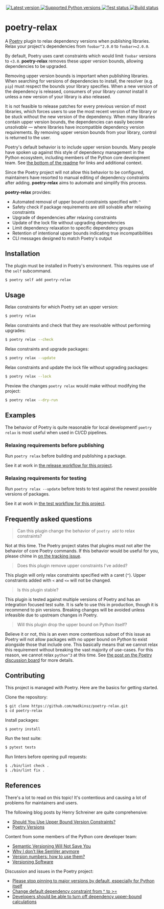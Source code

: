 <p align="center">
    <a href="https://pypi.python.org/pypi/poetry-relax/" alt="Latest version">
        <img alt="Latest version" src="https://img.shields.io/pypi/v/poetry-relax?style=flat-square">
    </a>
    <a href="https://devguide.python.org/versions/" alt="Supported Python versions">
        <img alt="Supported Python versions" src="https://img.shields.io/pypi/pyversions/poetry-relax?style=flat-square">
    </a>
    <a href="https://github.com/madkinsz/poetry-relax/actions/workflows/test.yaml?query=branch%3Amain" alt="Test status">
        <img alt="Test status" src="https://img.shields.io/github/actions/workflow/status/madkinsz/poetry-relax/test.yaml?label=test&style=flat-square">
    </a>
    <a href="https://github.com/madkinsz/poetry-relax/actions/workflows/build.yaml?query=branch%3Amain" alt="Build status">
        <img alt="Build status" src="https://img.shields.io/github/actions/workflow/status/madkinsz/poetry-relax/build.yaml?label=build&style=flat-square">
    </a>
</p>

# poetry-relax

A [Poetry](https://github.com/python-poetry/poetry) plugin to relax dependency versions when publishing libraries. Relax your project's dependencies from `foobar^2.0.0` to `foobar>=2.0.0`.

By default, Poetry uses caret constraints which would limit `foobar` versions to `<3.0`.
**poetry-relax**  removes these upper version bounds, allowing dependencies to be upgraded.

Removing upper version bounds is important when publishing libraries.
When searching for versions of dependencies to install, the resolver (e.g. `pip`) must respect the bounds your library specifies.
When a new version of the dependency is released, consumers of your library _cannot_ install it unless a new version of your library is also released.

It is not feasible to release patches for every previous version of most libraries, which forces users to use the most recent version of the library or be stuck without the new version of the dependency.
When many libraries contain upper version bounds, the dependencies can easily become _unsolvable_ — where libraries have incompatible dependency version requirements.
By removing upper version bounds from your library, control is returned to the user.

Poetry's default behavior is to include upper version bounds. Many people have spoken up against this style of dependency management in the Python ecosystem, including members of the Python core development team. See [the bottom of the readme](#references) for links and additional context.

Since the Poetry project will not allow this behavior to be configured, maintainers have resorted to manual editing of dependency constraints after adding. **poetry-relax** aims to automate and simplify this process.

**poetry-relax** provides:
- Automated removal of upper bound constraints specified with `^`
- Safety check if package requirements are still solvable after relaxing constraints
- Upgrade of dependencies after relaxing constraints
- Update of the lock file without upgrading dependencies
- Limit dependency relaxation to specific dependency groups
- Retention of intentional upper bounds indicating true incompatibilities
- CLI messages designed to match Poetry's output

## Installation

The plugin must be installed in Poetry's environment. This requires use of the  `self` subcommand.

```bash
$ poetry self add poetry-relax
```

## Usage

Relax constraints for which Poetry set an upper version:

```bash
$ poetry relax
```

Relax constraints and check that they are resolvable without performing upgrades:

```bash
$ poetry relax --check
```

Relax constraints and upgrade packages:

```bash
$ poetry relax --update
```

Relax constraints and update the lock file without upgrading packages:

```bash
$ poetry relax --lock
```

Preview the changes `poetry relax` would make without modifying the project:

```bash
$ poetry relax --dry-run
```

## Examples

The behavior of Poetry is quite reasonable for local development! `poetry relax` is most useful when used in CI/CD pipelines.

### Relaxing requirements before publishing

Run `poetry relax` before building and publishing a package.

See it at work in [the release workflow for this project](https://github.com/madkinsz/poetry-relax/blob/main/.github/workflows/release.yaml).


### Relaxing requirements for testing

Run `poetry relax --update` before tests to test against the newest possible versions of packages.

See it at work in [the test workflow for this project](https://github.com/madkinsz/poetry-relax/blob/main/.github/workflows/test.yaml).

## Frequently asked questions

> Can this plugin change the behavior of `poetry add` to relax constraints?

Not at this time. The Poetry project states that plugins must not alter the behavior of core Poetry commands. If this behavior would be useful for you, please chime in [on the tracking issue](https://github.com/madkinsz/poetry-relax/issues/5).

> Does this plugin remove upper constraints I've added?

This plugin will only relax constraints specified with a caret (`^`). Upper constraints added with `<` and `<=` will not be changed.

> Is this plugin stable?

This plugin is tested against multiple versions of Poetry and has an integration focused test suite. It is safe to use this in production, though it is recommend to pin versions. Breaking changes will be avoided unless infeasible due to upstream changes in Poetry.

> Will this plugin drop the upper bound on Python itself?

Believe it or not, this is an even more contentious subset of this issue as Poetry will not allow packages with no upper bound on Python to exist alongside those that include one. This basically means that we cannot relax this requirement without breaking the vast majority of use-cases. For this reason, we cannot relax `python^3` at this time. See [the post on the Poetry discussion board](https://github.com/python-poetry/poetry/discussions/3757#discussioncomment-435345) for more details.

## Contributing

This project is managed with Poetry. Here are the basics for getting started.

Clone the repository:
```bash
$ git clone https://github.com/madkinsz/poetry-relax.git
$ cd poetry-relax
```

Install packages:
```bash
$ poetry install
```

Run the test suite:
```bash
$ pytest tests
```

Run linters before opening pull requests:
```bash
$ ./bin/lint check .
$ ./bin/lint fix .
```

## References

There's a lot to read on this topic! It's contentious and causing a lot of problems for maintainers and users.

The following blog posts by Henry Schreiner are quite comprehensive:
- [Should You Use Upper Bound Version Constraints?](https://iscinumpy.dev/post/bound-version-constraints/)
- [Poetry Versions](https://iscinumpy.dev/post/poetry-versions/)

Content from some members of the Python core developer team:
- [Semantic Versioning Will Not Save You](https://hynek.me/articles/semver-will-not-save-you/)
- [Why I don't like SemVer anymore](https://snarky.ca/why-i-dont-like-semver/)
- [Version numbers: how to use them?](https://bernat.tech/posts/version-numbers/)
- [Versioning Software](https://caremad.io/posts/2016/02/versioning-software/)

Discussion and issues in the Poetry project:
- [Please stop pinning to major versions by default, especially for Python itself](https://github.com/python-poetry/poetry/issues/3747)
- [Change default dependency constraint from ^ to >=](https://github.com/python-poetry/poetry/issues/3427)
- [Developers should be able to turn off dependency upper-bound calculations](https://github.com/python-poetry/poetry/issues/2731)
